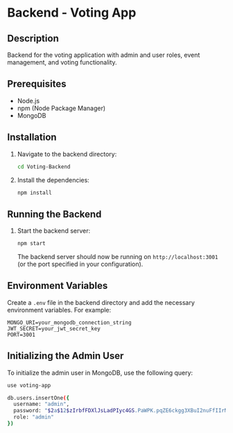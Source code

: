 # Backend - Voting App

## Description
Backend for the voting application with admin and user roles, event management, and voting functionality.

## Prerequisites
- Node.js
- npm (Node Package Manager)
- MongoDB

## Installation

1. Navigate to the backend directory:
    ```sh
    cd Voting-Backend
    ```
2. Install the dependencies:
    ```sh
    npm install
    ```

## Running the Backend

1. Start the backend server:
    ```sh
    npm start
    ```
   The backend server should now be running on `http://localhost:3001` (or the port specified in your configuration).

## Environment Variables
Create a `.env` file in the backend directory and add the necessary environment variables. For example:
```plaintext
MONGO_URI=your_mongodb_connection_string
JWT_SECRET=your_jwt_secret_key
PORT=3001
```

## Initializing the Admin User
To initialize the admin user in MongoDB, use the following query:
``` sh
use voting-app

db.users.insertOne({
  username: "admin",
  password: "$2a$12$zIrbfFDXlJsLadPIyc4GS.PaWPK.pqZE6ckgg3XBuI2nuFfIIrM5O", // bcrypt hash of "testing123"
  role: "admin"
})
```
